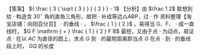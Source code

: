 【答案】 ${ \frac { 3 { \sqrt { 3 } } } { 2 } } - 1$
【分析】由 $\frac 1 2$ 联想到给 $\cdot$ 构造含 $3 0 ^ { \circ }$ 角的直角三角形，故把 $\cdot$ 补成等边△ABP，过 $\cdot$ 作
资料整理【淘宝店铺：向阳百分百】
$\cdot$ 的垂线 $\cdot$ ， $\frac { 1 } { 2 }$ ，易得当 G、F、 $\cdot$ 成一直线时， $G F \mathrm { + } \frac { 1 } { 2 } F B$ 最短，又由于点 $\cdot$ 为动点，易证点 $\cdot$ 在以 $A C$ 为直径的圆上，求点 $G$ 到 $\cdot$ 的最短距离即当点 $G$ 在点 $\cdot$ 到 $\cdot$ 的垂线段上时， $G Q$ 的长度
